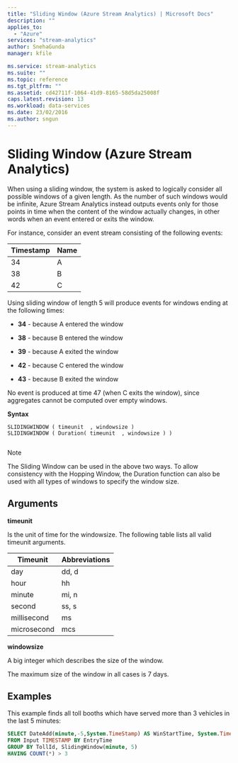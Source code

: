 ```yaml
---
title: "Sliding Window (Azure Stream Analytics) | Microsoft Docs"
description: ""
applies_to: 
  - "Azure"
services: "stream-analytics"
author: SnehaGunda
manager: kfile

ms.service: stream-analytics
ms.suite: ""
ms.topic: reference
ms.tgt_pltfrm: ""   
ms.assetid: cd42711f-1064-41d9-8165-58d5da25008f
caps.latest.revision: 13
ms.workload: data-services
ms.date: 23/02/2016
ms.author: sngun
---
```

# Sliding Window (Azure Stream Analytics)
  When using a sliding window, the system is asked to logically consider all possible windows of a given length. As the number of such windows would be infinite, Azure Stream Analytics instead outputs events only for those points in time when the content of the window actually changes, in other words when an event entered or exits the window.  
  
 For instance, consider an event stream consisting of the following events:  
  
|Timestamp|Name|  
|---------------|----------|  
|34|A|  
|38|B|  
|42|C|  
  
 Using sliding window of length 5 will produce events for windows ending at the following times:  
  
-   **34** - because A entered the window  
  
-   **38** - because B entered the window  
  
-   **39** - because A exited the window  
  
-   **42** - because C entered the window  
  
-   **43** - because B exited the window  
  
 No event is produced at time 47 (when C exits the window), since aggregates cannot be computed over empty windows.  
  
 **Syntax**  
  
```  
SLIDINGWINDOW ( timeunit  , windowsize )   
SLIDINGWINDOW ( Duration( timeunit  , windowsize ) )  
  
```  
  
> [!NOTE]  
>  The Sliding Window can be used in the above two ways. To allow consistency with the Hopping Window, the Duration function can also be used with all types of windows to specify the window size.  
  
## Arguments  
 **timeunit**  
  
 Is the unit of time for the windowsize. The following table lists all valid timeunit arguments.  
  
|Timeunit|Abbreviations|  
|--------------|-------------------|  
|day|dd, d|  
|hour|hh|  
|minute|mi, n|  
|second|ss, s|  
|millisecond|ms|  
|microsecond|mcs|  
  
 **windowsize**  
  
 A big integer which describes the size of the window.  
  
 The maximum size of the window in all cases is 7 days.  
  
## Examples  
 This example finds all toll booths which have served more than 3 vehicles in the last 5 minutes:  
  
```SQL  
SELECT DateAdd(minute,-5,System.TimeStamp) AS WinStartTime, System.TimeStamp AS WinEndTime, TollId, COUNT(*)   
FROM Input TIMESTAMP BY EntryTime  
GROUP BY TollId, SlidingWindow(minute, 5)  
HAVING COUNT(*) > 3  
  
```  
  
  
